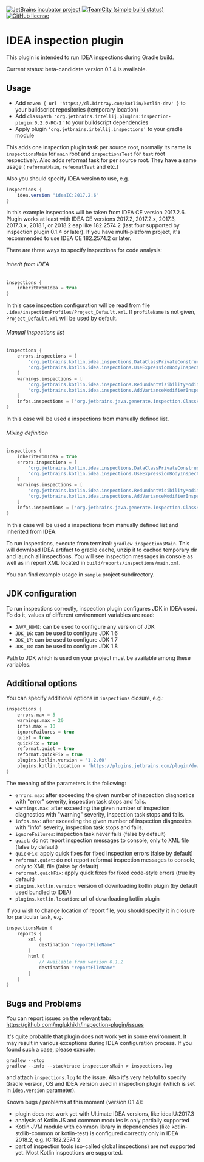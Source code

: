 [![JetBrains incubator project](http://jb.gg/badges/incubator-plastic.svg)](https://confluence.jetbrains.com/display/ALL/JetBrains+on+GitHub)
[![TeamCity (simple build status)](https://img.shields.io/teamcity/http/teamcity.jetbrains.com/s/ProjectsWrittenInKotlin_InspectionPlugin.svg)](https://teamcity.jetbrains.com/viewType.html?buildTypeId=ProjectsWrittenInKotlin_InspectionPlugin&branch_Kotlin=%3Cdefault%3E&tab=buildTypeStatusDiv)
[![GitHub license](https://img.shields.io/badge/license-Apache%20License%202.0-blue.svg?style=flat)](http://www.apache.org/licenses/LICENSE-2.0)

# IDEA inspection plugin

This plugin is intended to run IDEA inspections during Gradle build.

Current status: beta-candidate version 0.1.4 is available.

## Usage

* Add `maven { url 'https://dl.bintray.com/kotlin/kotlin-dev' }` to your buildscript repositories (temporary location)
* Add `classpath 'org.jetbrains.intellij.plugins:inspection-plugin:0.2.0-RC-1'` to your buildscript dependencies
* Apply plugin `'org.jetbrains.intellij.inspections'` to your gradle module

This adds one inspection plugin task per source root, normally its name is `inspectionsMain` for `main` root and 
`inspectionsTest` for `test` root respectively. Also adds reformat task for per source root. They have a same usage (
`reformatMain`, `refeomatTest` and etc.)

Also you should specify IDEA version to use, e.g.

```groovy
inspections {
    idea.version "ideaIC:2017.2.6"
}
``` 

In this example inspections will be taken from IDEA CE version 2017.2.6. 
Plugin works at least with IDEA CE versions 2017.2, 2017.2.x, 2017.3, 2017.3.x, 2018.1, or 2018.2 eap like 182.2574.2
(last four supported by inspection plugin 0.1.4 or later).
If you have multi-platform project, it's recommended to use IDEA CE 182.2574.2 or later.

There are three ways to specify inspections for code analysis:

###### Inherit from IDEA
```groovy
inspections {
    inheritFromIdea = true
}
```
In this case inspection configuration will be read from file `.idea/inspectionProfiles/Project_Default.xml`.
If `profileName` is not given, `Project_Default.xml` will be used by default.

###### Manual inspections list
```groovy
inspections {
    errors.inspections = [
        'org.jetbrains.kotlin.idea.inspections.DataClassPrivateConstructorInspection',
        'org.jetbrains.kotlin.idea.inspections.UseExpressionBodyInspection'
    ]
    warnings.inspections = [
        'org.jetbrains.kotlin.idea.inspections.RedundantVisibilityModifierInspection',
        'org.jetbrains.kotlin.idea.inspections.AddVarianceModifierInspection'
    ]
    infos.inspections = ['org.jetbrains.java.generate.inspection.ClassHasNoToStringMethodInspection']
}
```
In this case will be used a inspections from manually defined list.

###### Mixing definition
```groovy
inspections {
    inheritFromIdea = true
    errors.inspections = [
        'org.jetbrains.kotlin.idea.inspections.DataClassPrivateConstructorInspection',
        'org.jetbrains.kotlin.idea.inspections.UseExpressionBodyInspection'
    ]
    warnings.inspections = [
        'org.jetbrains.kotlin.idea.inspections.RedundantVisibilityModifierInspection',
        'org.jetbrains.kotlin.idea.inspections.AddVarianceModifierInspection'
    ]
    infos.inspections = ['org.jetbrains.java.generate.inspection.ClassHasNoToStringMethodInspection']
}
```
In this case will be used a inspections from manually defined list and inherited from IDEA.

To run inspections, execute from terminal: `gradlew inspectionsMain`.
This will download IDEA artifact to gradle cache,
unzip it to cached temporary dir and launch all inspections.
You will see inspection messages in console as well as in report XML located in `build/reports/inspections/main.xml`.

You can find example usage in `sample` project subdirectory.

## JDK configuration

To run inspections correctly, inspection plugin configures JDK in IDEA used. 
To do it, values of different environment variables are read:

* `JAVA_HOME`: can be used to configure any version of JDK
* `JDK_16`: can be used to configure JDK 1.6
* `JDK_17`: can be used to configure JDK 1.7
* `JDK_18`: can be used to configure JDK 1.8

Path to JDK which is used on your project must be available among these variables.

## Additional options

You can specify additional options in `inspections` closure, e.g.:

```groovy
inspections {
    errors.max = 5
    warnings.max = 20
    infos.max = 10
    ignoreFailures = true
    quiet = true
    quickFix = true
    reformat.quiet = true
    reformat.quickFix = true
    plugins.kotlin.version = '1.2.60'
    plugins.kotlin.location = 'https://plugins.jetbrains.com/plugin/download?rel=true&updateId=48409'
}
```

The meaning of the parameters is the following:

* `errors.max`: after exceeding the given number of inspection diagnostics with "error" severity, inspection task stops and fails.
* `warnings.max`: after exceeding the given number of inspection diagnostics with "warning" severity, inspection task stops and fails.
* `infos.max`: after exceeding the given number of inspection diagnostics with "info" severity, inspection task stops and fails.
* `ignoreFailures`: inspection task never fails (false by default)
* `quiet`: do not report inspection messages to console, only to XML file (false by default)
* `quickFix`: apply quick fixes for fixed inspection errors (false by default)
* `reformat.quiet`: do not report reformat inspection messages to console, only to XML file (false by default)
* `reformat.quickFix`: apply quick fixes for fixed code-style errors (true by default)
* `plugins.kotlin.version`: version of downloading kotlin plugin (by default used bundled to IDEA)
* `plugins.kotlin.location`: url of downloading kotlin plugin

If you wish to change location of report file, you should specify it in closure for particular task, e.g.

```groovy
inspectionsMain {
    reports {
        xml {
            destination "reportFileName"
        }
        html {
            // Available from version 0.1.2
            destination "reportFileName"
        }
    }
}
```

## Bugs and Problems

You can report issues on the relevant tab: https://github.com/mglukhikh/inspection-plugin/issues

It's quite probable that plugin does not work yet in some environment.
It may result in various exceptions during IDEA configuration process. 
If you found such a case, please execute:

```
gradlew --stop
gradlew --info --stacktrace inspectionsMain > inspections.log
```

and attach `inspections.log` to the issue. 
Also it's very helpful to specify Gradle version, OS and 
IDEA version used in inspection plugin (which is set in `idea.version` parameter).

Known bugs / problems at this moment (version 0.1.4):

* plugin does not work yet with Ultimate IDEA versions, like ideaIU:2017.3
* analysis of Kotlin JS and common modules is only partially supported
* Kotlin JVM module with common library in dependencies (like kotlin-stdlib-common or kotlin-test) is configured correctly only in IDEA 2018.2, e.g. IC:182.2574.2 
* part of inspection tools (so-called global inspections) are not supported yet. Most Kotlin inspections are supported.
